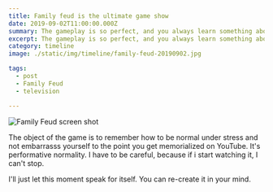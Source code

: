 ```yaml
---
title: Family feud is the ultimate game show
date: 2019-09-02T11:00:00.000Z
summary: The gameplay is so perfect, and you always learn something about human nature.
excerpt: The gameplay is so perfect, and you always learn something about human nature.
category: timeline
image: ./static/img/timeline/family-feud-20190902.jpg

tags:
  - post 
  - Family Feud
  - television

---
```


![Family Feud screen shot](/static/img/timeline/family-feud-20190902.jpg "Family Feud screen shot")

The object of the game is to remember how to be normal under stress and not embarrasss yourself to the point you get memorialized on YouTube. It's performative normality. I have to be careful, because if i start watching it, I can't stop.

I'll just let this moment speak for itself. You can re-create it in your mind.
